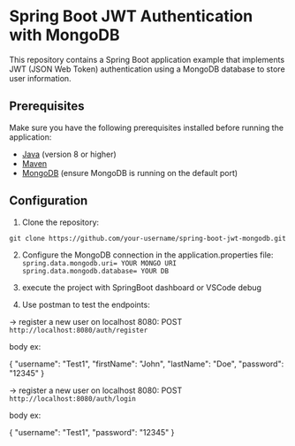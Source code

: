 # Spring Boot JWT Authentication with MongoDB

This repository contains a Spring Boot application example that implements JWT (JSON Web Token) authentication using a MongoDB database to store user information.

## Prerequisites

Make sure you have the following prerequisites installed before running the application:

- [Java](https://www.oracle.com/java/technologies/javase-downloads.html) (version 8 or higher)
- [Maven](https://maven.apache.org/download.cgi)
- [MongoDB](https://docs.mongodb.com/manual/installation/) (ensure MongoDB is running on the default port)

## Configuration

1. Clone the repository:

  `git clone https://github.com/your-username/spring-boot-jwt-mongodb.git`

2. Configure the MongoDB connection in the application.properties file:
   `spring.data.mongodb.uri= YOUR MONGO URI`
   `spring.data.mongodb.database= YOUR DB`
3. execute the project with SpringBoot dashboard or VSCode debug
  
4. Use postman to test the endpoints:

-> register a new user on localhost 8080: POST `http://localhost:8080/auth/register`

  body ex:

  {
    "username": "Test1",
    "firstName": "John",
    "lastName": "Doe",
    "password": "12345"
  }

-> register a new user on localhost 8080: POST `http://localhost:8080/auth/login`

  body ex:

  {
    "username": "Test1",
    "password": "12345"
  }

